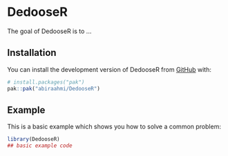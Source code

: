 
# DedooseR

<!-- badges: start -->
<!-- badges: end -->

The goal of DedooseR is to ...

## Installation

You can install the development version of DedooseR from [GitHub](https://github.com/) with:

``` r
# install.packages("pak")
pak::pak("abiraahmi/DedooseR")
```

## Example

This is a basic example which shows you how to solve a common problem:

``` r
library(DedooseR)
## basic example code
```


